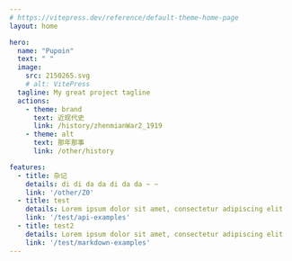 ```yaml
---
# https://vitepress.dev/reference/default-theme-home-page
layout: home

hero:
  name: "Pupoin"
  text: " "
  image: 
    src: 2150265.svg
    # alt: VitePress
  tagline: My great project tagline
  actions:
    - theme: brand
      text: 近现代史
      link: /history/zhenmianWar2_1919
    - theme: alt
      text: 那年那事
      link: /other/history

features:
  - title: 杂记
    details: di di da da di da da ~ ~ 
    link: '/other/Z0'
  - title: test
    details: Lorem ipsum dolor sit amet, consectetur adipiscing elit
    link: '/test/api-examples'
  - title: test2
    details: Lorem ipsum dolor sit amet, consectetur adipiscing elit
    link: '/test/markdown-examples'
---
```


